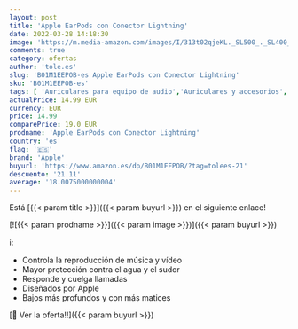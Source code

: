 ```yaml
---
layout: post
title: 'Apple EarPods con Conector Lightning'
date: 2022-03-28 14:18:30
image: 'https://m.media-amazon.com/images/I/313t02qjeKL._SL500_._SL400_.jpg'
comments: true
category: ofertas
author: 'tole.es'
slug: 'B01M1EEPOB-es Apple EarPods con Conector Lightning'
sku: 'B01M1EEPOB-es'
tags: [ 'Auriculares para equipo de audio','Auriculares y accesorios','Electrónica','apple', ]
actualPrice: 14.99 EUR
currency: EUR
price: 14.99
comparePrice: 19.0 EUR
prodname: 'Apple EarPods con Conector Lightning'
country: 'es'
flag: '🇪🇸'
brand: 'Apple'
buyurl: 'https://www.amazon.es/dp/B01M1EEPOB/?tag=tolees-21'
descuento: '21.11'
average: '18.0075000000004'
---
```


Está [{{< param title >}}]({{< param buyurl >}}) en el siguiente enlace!

[![{{< param prodname >}}]({{< param image >}})]({{< param buyurl >}})

ℹ️:

- Controla la reproducción de música y vídeo
- Mayor protección contra el agua y el sudor
- Responde y cuelga llamadas
- Diseñados por Apple
- Bajos más profundos y con más matices

[🛒 Ver la oferta!!]({{< param buyurl >}})
